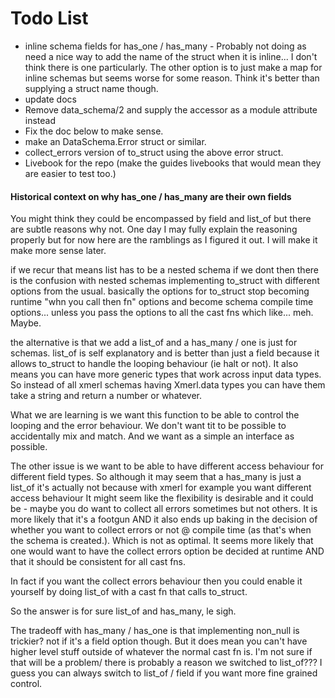 # Todo List

- inline schema fields for has_one / has_many - Probably not doing as need a nice way to add the name of the struct when it is inline... I don't think there is one particularly. The other option is to just make a map for inline schemas but seems worse for some reason. Think it's better than supplying a struct name though.
- update docs
- Remove data_schema/2 and supply the accessor as a module attribute instead
- Fix the doc below to make sense.
- make an DataSchema.Error struct or similar.
- collect_errors version of to_struct using the above error struct.
- Livebook for the repo (make the guides livebooks that would mean they are easier to test too.)






#### Historical context on why has_one / has_many are their own fields

You might think they could be encompassed by field and list_of but there are subtle reasons why not. One day I may fully explain the reasoning properly but for now here are the ramblings as I figured it out. I will make it make more sense later.

 if we recur that means list has to be a nested schema
 if we dont then there is the confusion with nested schemas implementing
 to_struct with different options from the usual.
 basically the options for to_struct stop becoming runtime "whn you call then fn"
 options and become schema compile time options... unless you pass the options to
 all the cast fns which like... meh. Maybe.

 the alternative is that we add a list_of and a has_many / one is just for
 schemas. list_of is self explanatory and is better than just a field because it allows
 to_struct to handle the looping behaviour (ie halt or not).
 It also means you can have more generic types that work across input data types. So instead
 of all xmerl schemas having Xmerl.data types you can have them take a string and return
 a number or whatever.


 What we are learning is we want this function to be able to control the looping
 and the error behaviour. We don't want tit to be possible to accidentally mix and
 match. And we want as a simple an interface as possible.

 The other issue is we want to be able to have different access behaviour for
 different field types. So although it may seem that a has_many is just a list_of
 it's actually not because with xmerl for example you want different access behaviour
 It might seem like the flexibility is desirable and it could be - maybe you do want to collect
 all errors sometimes but not others. It is more likely that it's a footgun AND it also ends
 up baking in the decision of whether you want to collect errors or not @ compile time (as that's
 when the schema is created.). Which is not as optimal. It seems more likely that one would
 want to have the collect errors option be decided at runtime AND that it should be consistent
 for all cast fns.

 In fact if you want the collect errors behaviour then you could enable it yourself by doing
 list_of with a cast fn that calls to_struct.

 So the answer is for sure list_of and has_many, le sigh.

 The tradeoff with has_many / has_one is that implementing non_null is trickier?
 not if it's a field option though. But it does mean you can't have higher level
 stuff outside of whatever the normal cast fn is. I'm not sure if that will be
 a problem/ there is probably a reason we switched to list_of???
 I guess you can always switch to list_of / field if you want more fine grained
 control.
